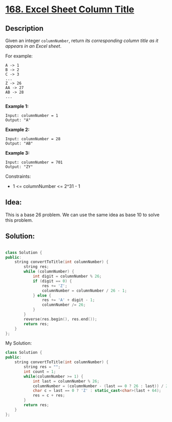 # [168. Excel Sheet Column Title](https://leetcode.com/problems/excel-sheet-column-title/description/)

## Description

Given an integer `columnNumber`, return *its corresponding column title as it appears in an Excel sheet*.

For example:

```
A -> 1
B -> 2
C -> 3
...
Z -> 26
AA -> 27
AB -> 28
...
```

**Example 1:**

```
Input: columnNumber = 1
Output: "A"
```

**Example 2:**

```
Input: columnNumber = 28
Output: "AB"
```

**Example 3:**

```
Input: columnNumber = 701
Output: "ZY"
```

Constraints:

- 1 <= columnNumber <= 2^31 - 1

## Idea:

This is a base 26 problem. We can use the same idea as base 10 to solve this problem.

## Solution:

```cpp

class Solution {
public:
    string convertToTitle(int columnNumber) {
        string res;
        while (columnNumber) {
            int digit = columnNumber % 26;
            if (digit == 0) {
                res += 'Z';
                columnNumber = columnNumber / 26 - 1;
            } else {
                res += 'A' + digit - 1;
                columnNumber /= 26;
            }
        }
        reverse(res.begin(), res.end());
        return res;
    }
};
```

My Solution:

```cpp
class Solution {
public:
    string convertToTitle(int columnNumber) {
        string res = "";
        int count = 1;
        while(columnNumber >= 1) {
            int last = columnNumber % 26;
            columnNumber = (columnNumber - (last == 0 ? 26 : last)) / 26;
            char c = last == 0 ? 'Z' : static_cast<char>(last + 64);
            res = c + res;
        }
        return res;
    }
};
```


